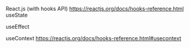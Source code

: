 React.js (with hooks API)
https://reactjs.org/docs/hooks-reference.html
useState

useEffect

useContext
https://reactjs.org/docs/hooks-reference.html#usecontext
